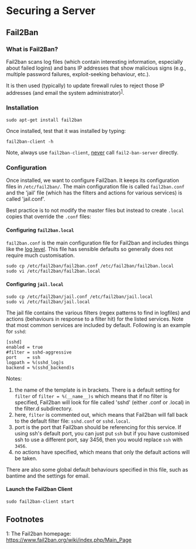 Securing a Server
=================

Fail2Ban
--------

### What is Fail2Ban? ###

Fail2ban scans log files (which contain interesting information, especially about failed logins) and bans IP addresses that show 
malicious signs (e.g., multiple password failures, exploit-seeking behaviour, etc.). 

It is then used (typically) to update firewall rules to reject those IP addresses (and email the system 
administrator)<sup>[1]('#footnote01')</sup>.


### Installation ###

```
sudo apt-get install fail2ban
```

Once installed, test that it was installed by typing:

```
fail2ban-client -h
```

Note, always use `fail2ban-client`, [never][link01] call `fail2-ban-server` directly.


### Configuration ###

Once installed, we want to configure Fail2ban. It keeps its configuration files in `/etc/fail2ban/`. The main configuration file 
is called `fail2ban.conf` and the 'jail' file (which has the filters and actions for various services) is called 'jail.conf'.

Best practice is to not modify the master files but instead to create `.local` copies that override the `.conf` files:


#### Configuring `fail2ban.local` ####

`fail2ban.conf` is the main configuration file for Fail2ban and includes things like the [log level][link02]. This file has sensible
defaults so generally does not require much customisation.

```
sudo cp /etc/fail2ban/fail2ban.conf /etc/fail2ban/fail2ban.local
sudo vi /etc/fail2ban/fail2ban.local
```

#### Configuring `jail.local` ####

```
sudo cp /etc/fail2ban/jail.conf /etc/fail2ban/jail.local
sudo vi /etc/fail2ban/jail.local
```

The jail file contains the various filters (regex patterns to find in logfiles) and actions (behaviours in response to a filter hit) for
the listed services. Note that most common services are included by default. Following is an example for `sshd`:

```
[sshd]
enabled = true
#filter = sshd-aggressive
port    = ssh
logpath = %(sshd_log)s
backend = %(sshd_backend)s
```

Notes:
1. the name of the template is in brackets. There is a default setting for `filter` of `filter = %(__name__)s` which means that if
   no filter is specified, Fail2ban will look for file called 'sshd' (either .conf or .local) in the filter.d subdirectory.
2. here, `filter` is commented out, which means that Fail2ban will fall back to the default filter file: `sshd.conf` or `sshd.local`.
3. port is the port that Fail2ban should be referencing for this service. If using ssh's default port, you can just put `ssh` but if
   you have customised ssh to use a different port, say 3456, then you would replace `ssh` with `3456`.
4. no actions have specified, which means that only the default actions will be taken.


There are also some global default behaviours specified in this file, such as bantime and the settings for email.


#### Launch the Fail2ban Client ####

```
sudo fail2ban-client start
```



Footnotes
---------

<a name="footnote01">1</a>: The Fail2ban homepage: <https://www.fail2ban.org/wiki/index.php/Main_Page>




[link01]: https://www.fail2ban.org/wiki/index.php/Fail2Ban 'Fail2ban.org: Wiki'
[link02]: https://www.tutorialspoint.com/unix/unix-system-logging.htm
